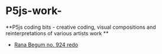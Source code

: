 # P5js-work-
**P5js coding bits - creative coding, visual compositions and reinterpretations of various artists work **
- [Rana Begum no. 924 redo](https://luisabalaban.github.io/P5js-work-/Rana_begum_no._924/)
